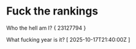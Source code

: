 # Fuck the rankings

Who the hell am I?
{ 23127794 }

What fucking year is it?
[ 2025-10-17T21:40:00Z ]
